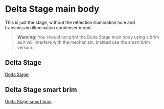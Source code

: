 # Delta Stage main body

[Delta Stage]: delta_stage.stl
[Delta Stage smart brim]: delta_stage_smart_brim.stl

This is just the stage, without the reflection illumination hole and transmission illumination condenser mount.

> **Warning:** You should not print the Delta Stage main body using a brim as it will interfere with the mechanism.  Instead use the smart brim version.

## Delta Stage

[Delta Stage]

## Delta Stage smart brim

[Delta Stage smart brim]